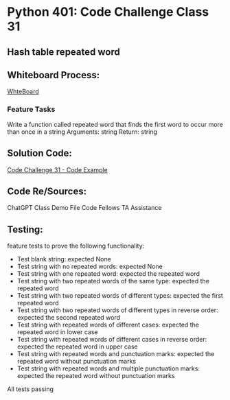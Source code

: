 # Python 401: Code Challenge Class 31
## Hash table repeated word

## Whiteboard Process:
<!-- Embedded whiteboard image -->
 <!-- [WhiteBoard Code Challenge 12](wbcc12animal.png) -->
[WhteBoard](/python/Assets/hashmap-repeated-word.png)
<!--
[//]: # (## Approach & Efficiency)

[//]: # (What approach did you take? Why? What is the Big O space/time for this approach?) -->


### Feature Tasks
Write a function called repeated word that finds the first word to occur more than once in a string
Arguments: string
Return: string


## Solution Code:
<!-- Show how to run your code, and examples of it in action -->

[Code Challenge 31 - Code Example](/python/code_challenges/hashmap_repeated_word/hashmap_repeated_word.py)

## Code Re/Sources:
ChatGPT
Class Demo File
Code Fellows TA Assistance

## Testing:

feature tests to prove the following functionality:

- Test blank string: expected None
- Test string with no repeated words: expected None
- Test string with one repeated word: expected the repeated word
- Test string with two repeated words of the same type: expected the repeated word
- Test string with two repeated words of different types: expected the first repeated word
- Test string with two repeated words of different types in reverse order: expected the second repeated word
- Test string with repeated words of different cases: expected the repeated word in lower case
- Test string with repeated words of different cases in reverse order: expected the repeated word in upper case
- Test string with repeated words and punctuation marks: expected the repeated word without punctuation marks
- Test string with repeated words and multiple punctuation marks: expected the repeated word without punctuation marks

All tests passing
